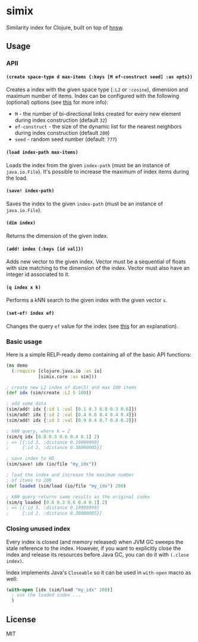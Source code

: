 # simix

Similarity index for Clojure, built on top of [hnsw](https://github.com/nmslib/hnsw).

## Usage

### APIl

#### `(create space-type d max-items {:keys [M ef-construct seed] :as opts})`

Creates a index with the given space type (`:L2` or `:cosine`), dimension and
maximum number of items. Index can be configured with the following (optional)
options (see [this](https://github.com/nmslib/hnsw/blob/master/ALGO_PARAMS.md)
for more info):

- `M` - the number of bi-directional links created for every new element during index construction (default `32`)
- `ef-construct` - the size of the dynamic list for the nearest neighbors during index construction (default `200`)
- `seed` - random seed number (default: `777`)

#### `(load index-path max-items)`

Loads the index from the given `index-path` (must be an instance of `java.io.File`).
It's possible to increase the maximum of index items during the load.

#### `(save! index-path)`

Saves the index to the given `index-path` (must be an instance of `java.io.File`).

#### `(dim index)`

Returns the dimension of the given index.

#### `(add! index {:keys [id val]})`

Adds new vector to the given index. Vector must be a sequential of floats with
size matching to the dimension of the index. Vector must also have an integer id
associated to it.

#### `(q index x k)`

Performs a kNN search to the given index with the given vector `x`.

#### `(set-ef! index ef)`

Changes the query `ef` value for the index (see [this](https://github.com/nmslib/hnsw/blob/master/ALGO_PARAMS.md#search-parameters)
for an explanation).

### Basic usage

Here is a simple RELP-ready demo containing all of the basic API functions:

```clj
(ns demo
  (:require [clojure.java.io :as io]
            [simix.core :as sim]))

; create new L2 index of dim(5) and max 100 items
(def idx (sim/create :L2 5 100))

; add some data
(sim/add! idx {:id 1 :val [0.1 0.3 0.8 0.3 0.6]})
(sim/add! idx {:id 2 :val [0.4 0.6 0.4 0.4 0.4]})
(sim/add! idx {:id 3 :val [0.9 0.4 0.7 0.8 0.2]})

; kNN query, where k = 2
(sim/q idx [0.8 0.3 0.6 0.4 0.1] 2)
; => [{:id 3, :distance 0.19999999}
;     {:id 2, :distance 0.38000005}]

; save index to HD
(sim/save! idx (io/file "my_idx"))

; load the index and increase the maximum number
; of items to 200
(def loaded (sim/load (io/file "my_idx") 200)

; kNN query returns same results as the original index
(sim/q loaded [0.8 0.3 0.6 0.4 0.1] 2)
; => [{:id 3, :distance 0.19999999}
;     {:id 2, :distance 0.38000005}]
```

### Closing unused index

Every index is closed (and memory released) when JVM GC sweeps the stale reference
to the index. However, if you want to explicitly close the index and release its
resources before Java GC, you can do it with `(.close index)`.

Index implements Java's `Closeable` so it can be used in `with-open` macro as well:

```clj
(with-open [idx (sim/load "my_idx" 200)]
  ; use the loaded index ...
  )
```

## License

MIT
